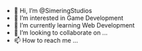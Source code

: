 - 👋 Hi, I’m @SimeringStudios
- 👀 I’m interested in Game Development
- 🌱 I’m currently learning Web Development
- 💞️ I’m looking to collaborate on ...
- 📫 How to reach me ...

<!---
SimeringStudios/SimeringStudios is a ✨ special ✨ repository because its `README.md` (this file) appears on your GitHub profile.
You can click the Preview link to take a look at your changes.
--->
